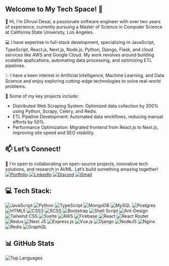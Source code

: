 ## Welcome to My Tech Space! 🚀 

👋 Hi, I'm Dhruvi Desai, a passionate software engineer with over two years of experience, currently pursuing a Master of Science in Computer Science at California State University, Los Angeles.

💻 I have expertise in full-stack development, specializing in JavaScript, TypeScript, React.js, Next.js, Node.js, Python, Django, Flask, and cloud services like AWS and Google Cloud. My work revolves around building scalable applications, automating data processing, and optimizing ETL pipelines.

✨ I have a keen interest in Artificial Intelligence, Machine Learning, and Data Science and enjoy exploring cutting-edge technologies to solve real-world problems.

🚀 Some of my key projects include:
- Distributed Web Scraping System: Optimized data collection by 200% using Python, Scrapy, Celery, and Redis.
- ETL Pipeline Development: Automated data workflows, reducing manual efforts by 50%.
- Performance Optimization: Migrated frontend from React.js to Next.js, improving site speed and SEO visibility.

## 📫 Let’s Connect!
🌱 I'm open to collaborating on open-source projects, innovative tech solutions, and research in AI/ML. Let’s build something amazing together!
<br/>
[![Portfolio](https://img.shields.io/badge/Portfolio-🔗-%2312100E.svg?style=flat)](https://dhruvi-desai.netlify.app/)
[![LinkedIn](https://img.shields.io/badge/LinkedIn-%230077B5.svg?logo=linkedin&logoColor=white)](https://www.linkedin.com/in/dhruvi-desai-2b16021ab/)
[![Discord](https://img.shields.io/badge/Discord-%237289DA.svg?logo=discord&logoColor=white)](https://discordapp.com/users/dhruvi_desai)
[![Gmail](https://img.shields.io/badge/Gmail-D14836?style=flat&logo=gmail&logoColor=white)](mailto:dhruvidesai4402@gmail.com)
<!-- [![Medium](https://img.shields.io/badge/Medium-12100E?logo=medium&logoColor=white)]() -->

## 💻 Tech Stack:
![JavaScript](https://img.shields.io/badge/javascript-%23323330.svg?style=for-the-badge&logo=javascript&logoColor=%23F7DF1E)
![Python](https://img.shields.io/badge/python-3670A0?style=for-the-badge&logo=python&logoColor=ffdd54) 
![TypeScript](https://img.shields.io/badge/typescript-%23007ACC.svg?style=for-the-badge&logo=typescript&logoColor=white)
![MongoDB](https://img.shields.io/badge/MongoDB-%234ea94b.svg?style=for-the-badge&logo=mongodb&logoColor=white)
![MySQL](https://img.shields.io/badge/mysql-%2300000f.svg?style=for-the-badge&logo=mysql&logoColor=white)
![Postgres](https://img.shields.io/badge/postgres-%23316192.svg?style=for-the-badge&logo=postgresql&logoColor=white)
![HTML5](https://img.shields.io/badge/html5-%23E34F26.svg?style=for-the-badge&logo=html5&logoColor=white) 
![CSS3](https://img.shields.io/badge/css3-%231572B6.svg?style=for-the-badge&logo=css3&logoColor=white)
![SCSS](https://img.shields.io/badge/SCSS-hotpink.svg?style=for-the-badge&logo=SASS&logoColor=white)
![Bootstrap](https://img.shields.io/badge/bootstrap-%23563D7C.svg?style=for-the-badge&logo=bootstrap&logoColor=white) 
![Shell Script](https://img.shields.io/badge/shell_script-%23121011.svg?style=for-the-badge&logo=gnu-bash&logoColor=white) 
![Ant-Design](https://img.shields.io/badge/-AntDesign-%230170FE?style=for-the-badge&logo=ant-design&logoColor=white)
![Tailwind CSS](https://img.shields.io/badge/tailwindcss-%2338B2AC.svg?style=for-the-badge&logo=tailwind-css&logoColor=white)
![Svelte](https://img.shields.io/badge/svelte-%23FF3E00.svg?style=for-the-badge&logo=svelte&logoColor=white)
![AWS](https://img.shields.io/badge/AWS-%23FF9900.svg?style=for-the-badge&logo=amazon-aws&logoColor=white)
![Firebase](https://img.shields.io/badge/firebase-%23039BE5.svg?style=for-the-badge&logo=firebase) 
![React](https://img.shields.io/badge/react-%2320232a.svg?style=for-the-badge&logo=react&logoColor=%2361DAFB)
![React Router](https://img.shields.io/badge/React_Router-CA4245?style=for-the-badge&logo=react-router&logoColor=white) 
![Redux](https://img.shields.io/badge/redux-%23593d88.svg?style=for-the-badge&logo=redux&logoColor=white)
![Next JS](https://img.shields.io/badge/Next.js-000000?style=for-the-badge&logo=nextdotjs&logoColor=white)
![Express.js](https://img.shields.io/badge/express.js-%23404d59.svg?style=for-the-badge&logo=express&logoColor=%2361DAFB)
![Vue.js](https://img.shields.io/badge/vuejs-%2335495e.svg?style=for-the-badge&logo=vuedotjs&logoColor=%234FC08D) 
![Django](https://img.shields.io/badge/django-%23092E20.svg?style=for-the-badge&logo=django&logoColor=white) 
![NodeJS](https://img.shields.io/badge/node.js-6DA55F?style=for-the-badge&logo=node.js&logoColor=white) 
![Nginx](https://img.shields.io/badge/nginx-%23009639.svg?style=for-the-badge&logo=nginx&logoColor=white)
![Redis](https://img.shields.io/badge/redis-%23DD0031.svg?style=for-the-badge&logo=redis&logoColor=white)
![GraphQL](https://img.shields.io/badge/-GraphQL-E10098?style=for-the-badge&logo=graphql&logoColor=white)

## 📊 GitHub Stats

![Top Languages](https://github-readme-stats.vercel.app/api/top-langs/?username=DhruviDesai04&theme=dark&hide_border=false&include_all_commits=true&count_private=true&layout=compact)
